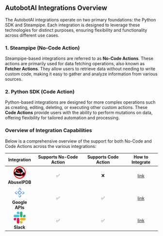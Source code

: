 ## AutobotAI Integrations Overview

The AutobotAI integrations operate on two primary foundations: the Python SDK and Steampipe. Each integration is designed to leverage these technologies for distinct purposes, ensuring flexibility and functionality across different use cases.

### 1. **Steampipe (No-Code Action)**
Steampipe-based integrations are referred to as **No-Code Actions**. These actions are primarily used for data fetching operations, also known as **Fetcher Actions**. They allow users to retrieve data without needing to write custom code, making it easy to gather and analyze information from various sources.

### 2. **Python SDK (Code Action)**
Python-based integrations are designed for more complex operations such as creating, editing, deleting, or executing other custom actions. These **Code Actions** provide users with the ability to perform mutations on data, offering flexibility for tailored automation and processing.

### Overview of Integration Capabilities

Below is a comprehensive overview of the support for both No-Code and Code Actions across the various integrations:


| Integration | Supports No-Code Action | Supports Code Action | How to Integrate |
|:---:|:---:|:---:|:---:|
| <img src="../autobotAI_integrations/integrations/abuseipdb/logo-img/light.svg" alt="AbuseIPDB" width="40" height="40"><br>**AbuseIPDB** | ✅ | ❌ | [link](./abuseipdb/Integrate.md)|
| <img src="../autobotAI_integrations/integrations/google_api/logo-img/light.svg" alt="Google APIs" width="40" height="40"><br>**Google APIs** | ✅ | ✅ | [link](./google_api/Integrate.md)|
| <img src="../autobotAI_integrations/integrations/slack/logo-img/light.svg" alt="Slack" width="40" height="40"><br>**Slack** | ✅ | ✅ | [link](./slack/Integrate.md)|
<!--
| <img src="../autobotAI_integrations/integrations/aws/logo-img/light.svg" alt="AWS" width="40" height="40"><br>**AWS** | ✅ | ✅ | [link](./aws/Integrate.md)|
| <img src="../autobotAI_integrations/integrations/aws_athena/logo-img/light.svg" alt="AWS Athena" width="40" height="40"><br>**AWS Athena** | ❌ | ✅ | [link](./aws_athena/Integrate.md)|
| <img src="../autobotAI_integrations/integrations/aws_bedrock/logo-img/light.svg" alt="AWS Bedrock" width="40" height="40"><br>**AWS Bedrock** | ❌ | ✅ | [link](./aws_bedrock/Integrate.md)|
| <img src="../autobotAI_integrations/integrations/aws_security_lake/logo-img/light.svg" alt="AWS Security Lake" width="40" height="40"><br>**AWS Security Lake** | ❌ | ✅ | [link](./aws_security_lake/Integrate.md)|
| <img src="../autobotAI_integrations/integrations/aws_ses/logo-img/light.svg" alt="AWS SES" width="40" height="40"><br>**AWS SES** | ❌ | ✅ | [link](./aws_ses/Integrate.md)|
| <img src="../autobotAI_integrations/integrations/azure/logo-img/light.svg" alt="Azure" width="40" height="40"><br>**Azure** | ✅ | ✅ | [link](./azure/Integrate.md)|
| <img src="../autobotAI_integrations/integrations/azure_entra_id/logo-img/light.svg" alt="Azure Entra ID" width="40" height="40"><br>**Azure Entra ID** | ✅ | ✅ | [link](./azure_entra_id/Integrate.md)|
| <img src="../autobotAI_integrations/integrations/cloudflare/logo-img/light.svg" alt="Cloudflare" width="40" height="40"><br>**Cloudflare** | ✅ | ❌ | [link](./cloudflare/Integrate.md)|
| <img src="../autobotAI_integrations/integrations/coralogix/logo-img/light.svg" alt="Coralogix" width="40" height="40"><br>**Coralogix** | ❌ | ✅ | [link](./coralogix/Integrate.md)|
| <img src="../autobotAI_integrations/integrations/crowdstrike/logo-img/light.svg" alt="CrowdStrike" width="40" height="40"><br>**CrowdStrike** | ✅ | ❌ | [link](./crowdstrike/Integrate.md)|
| <img src="../autobotAI_integrations/integrations/datadog/logo-img/light.svg" alt="Datadog" width="40" height="40"><br>**Datadog** | ✅ | ✅ | [link](./datadog/Integrate.md)|
| <img src="../autobotAI_integrations/integrations/email/logo-img/light.svg" alt="Email" width="40" height="40"><br>**Email** | ✅ | ✅ | [link](./email/Integrate.md)|
| <img src="../autobotAI_integrations/integrations/gcp/logo-img/light.svg" alt="GCP" width="40" height="40"><br>**GCP** | ✅ | ✅ | [link](./gcp/Integrate.md)|
| <img src="../autobotAI_integrations/integrations/github/logo-img/light.svg" alt="GitHub" width="40" height="40"><br>**GitHub** | ✅ | ✅ | [link](./github/Integrate.md)|
| <img src="../autobotAI_integrations/integrations/git/logo-img/light.svg" alt="Git" width="40" height="40"><br>**Git** | ❌ | ✅ | [link](./git/Integrate.md)|
| <img src="../autobotAI_integrations/integrations/gitguardian/logo-img/light.svg" alt="GitGuardian" width="40" height="40"><br>**GitGuardian** | ✅ | ✅ | [link](./gitguardian/Integrate.md)|
| <img src="../autobotAI_integrations/integrations/gitlab/logo-img/light.svg" alt="GitLab" width="40" height="40"><br>**GitLab** | ✅ | ✅ | [link](./gitlab/Integrate.md)|
| <img src="../autobotAI_integrations/integrations/grafana/logo-img/light.svg" alt="Grafana" width="40" height="40"><br>**Grafana** | ✅ | ❌ | [link](./grafana/Integrate.md)|
| <img src="../autobotAI_integrations/integrations/google_chat/logo-img/light.svg" alt="Google Chat" width="40" height="40"><br>**Google Chat** | ❌ | ✅ | [link](./google_chat/Integrate.md)|
| <img src="../autobotAI_integrations/integrations/ipinfo/logo-img/light.svg" alt="IPInfo" width="40" height="40"><br>**IPInfo** | ✅ | ❌ | [link](./ipinfo/Integrate.md)|
| <img src="../autobotAI_integrations/integrations/ipstack/logo-img/light.svg" alt="IPStack" width="40" height="40"><br>**IPStack** | ✅ | ❌ | [link](./ipstack/Integrate.md)|
| <img src="../autobotAI_integrations/integrations/jira/logo-img/light.svg" alt="Jira" width="40" height="40"><br>**Jira** | ✅ | ✅ | [link](./jira/Integrate.md)|
| <img src="../autobotAI_integrations/integrations/kubernetes/logo-img/light.svg" alt="Kubernetes" width="40" height="40"><br>**Kubernetes** | ✅ | ✅ | [link](./kubernetes/Integrate.md)|
| <img src="../autobotAI_integrations/integrations/linux/logo-img/light.svg" alt="Linux" width="40" height="40"><br>**Linux** | ✅ | ✅ | [link](./linux/Integrate.md)|
| <img src="../autobotAI_integrations/integrations/ms_teams/logo-img/light.svg" alt="Microsoft Teams" width="40" height="40"><br>**Microsoft Teams** | ❌ | ✅ | [link](./ms_teams/Integrate.md)|
| <img src="../autobotAI_integrations/integrations/microsoft_office_365/logo-img/light.svg" alt="Microsoft Office 365" width="40" height="40"><br>**Microsoft Office 365** | ✅ | ✅ | [link](./microsoft_office_365/Integrate.md)|
| <img src="../autobotAI_integrations/integrations/newrelic/logo-img/light.svg" alt="New Relic" width="40" height="40"><br>**New Relic** | ✅ | ❌ | [link](./newrelic/Integrate.md)|
| <img src="../autobotAI_integrations/integrations/openai/logo-img/light.svg" alt="OpenAI" width="40" height="40"><br>**OpenAI** | ✅ | ✅ | [link](./openai/Integrate.md)|
| <img src="../autobotAI_integrations/integrations/ollama/logo-img/light.svg" alt="Ollama" width="40" height="40"><br>**Ollama** | ❌ | ✅ | [link](./ollama/Integrate.md)|
| <img src="../autobotAI_integrations/integrations/prometheus/logo-img/light.svg" alt="Prometheus" width="40" height="40"><br>**Prometheus** | ✅ | ✅ | [link](./prometheus/Integrate.md)|
| <img src="../autobotAI_integrations/integrations/python/logo-img/light.svg" alt="Python" width="40" height="40"><br>**Python** | ❌ | ✅ | [link](./python/Integrate.md)|
| <img src="../autobotAI_integrations/integrations/shodan/logo-img/light.svg" alt="Shodan" width="40" height="40"><br>**Shodan** | ✅ | ✅ | [link](./shodan/Integrate.md)|
| <img src="../autobotAI_integrations/integrations/splunk/logo-img/light.svg" alt="Splunk" width="40" height="40"><br>**Splunk** | ✅ | ✅ | [link](./splunk/Integrate.md)|
| <img src="../autobotAI_integrations/integrations/trivy/logo-img/light.svg" alt="Trivy" width="40" height="40"><br>**Trivy** | ✅ | ❌ | [link](./trivy/Integrate.md)|
| <img src="../autobotAI_integrations/integrations/uptimerobot/logo-img/light.svg" alt="Uptimerobot" width="40" height="40"><br>**Uptimerobot** | ✅ | ❌ | [link](./uptimerobot/Integrate.md)|
| <img src="../autobotAI_integrations/integrations/urlscan/logo-img/light.svg" alt="URLScan" width="40" height="40"><br>**URLScan** | ✅ | ❌ | [link](./urlscan/Integrate.md)|
| <img src="../autobotAI_integrations/integrations/virustotal/logo-img/light.svg" alt="VirusTotal" width="40" height="40"><br>**VirusTotal** | ✅ | ✅ | [link](./virustotal/Integrate.md)|
| <img src="../autobotAI_integrations/integrations/whois/logo-img/light.svg" alt="WHOIS" width="40" height="40"><br>**WHOIS** | ✅ | ❌ | [link](./whois/Integrate.md)|
| <img src="../autobotAI_integrations/integrations/wiz/logo-img/light.svg" alt="Wiz" width="40" height="40"><br>**Wiz** | ✅ | ❌ | [link](./wiz/Integrate.md)|
-->